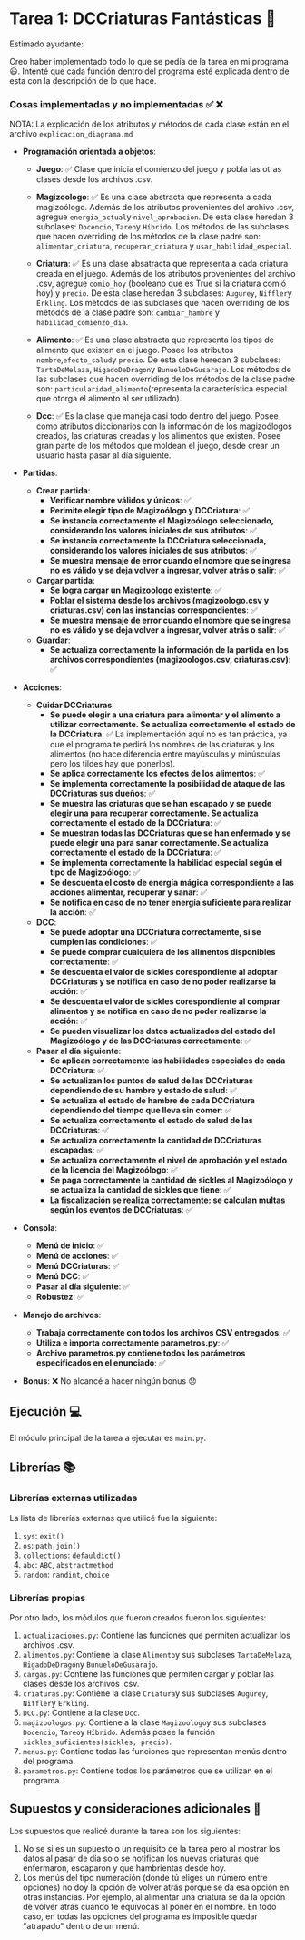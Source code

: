 # Tarea 1: DCCriaturas Fantásticas 🔮

Estimado ayudante:

Creo haber implementado todo lo que se pedía de la tarea en mi programa 😃. Intenté que cada función dentro del programa esté explicada dentro de esta con la descripción de lo que hace. 

### Cosas implementadas y no implementadas :white_check_mark: :x:

NOTA: La explicación de los atributos y métodos de cada clase están en el archivo ```explicacion_diagrama.md```

* **Programación orientada a objetos**: 
    * **Juego**: ✅ Clase que inicia el comienzo del juego y pobla las otras clases desde los archivos .csv.
  
    * **Magizoologo**: ✅ Es una clase abstracta que representa a cada magizoólogo. Además de los atributos provenientes del archivo .csv, agregue ```energia_actual```y ```nivel_aprobacion```. De esta clase heredan 3 subclases: ```Docencio```, ```Tareo```y ```Híbrido```. Los métodos de las subclases que hacen overriding de los métodos de la clase padre son: ```alimentar_criatura```, ```recuperar_criatura``` y ```usar_habilidad_especial```.
    
    * **Criatura**: ✅ Es una clase absatracta que representa a cada criatura creada en el juego. Además de los atributos provenientes del archivo .csv, agregue ```comio_hoy``` (booleano que es True si la criatura comió hoy) y ```precio```. De esta clase heredan 3 subclases: ```Augurey```, ```Niffler```y ```Erkling```. Los métodos de las subclases que hacen overriding de los métodos de la clase padre son: ```cambiar_hambre``` y ```habilidad_comienzo_dia```.
    
    * **Alimento**: ✅  Es una clase abstracta que representa los tipos de alimento que existen en el juego. Posee los atributos ```nombre```,```efecto_salud```y ```precio```. De esta clase heredan 3 subclases: ```TartaDeMelaza```, ```HigadoDeDragon```y ```BunueloDeGusarajo```.  Los métodos de las subclases que hacen overriding de los métodos de la clase padre son: ```particularidad_alimento```(representa la característica especial que otorga el alimento al ser utilizado).
    
    * **Dcc**: ✅ Es la clase que maneja casi todo dentro del juego. Posee como atributos diccionarios con la información de los magizoólogos creados, las criaturas creadas y los alimentos que existen. Posee gran parte de los métodos que moldean el juego, desde crear un usuario hasta pasar al día siguiente. 
    
* **Partidas**:
   * **Crear partida**:
      * **Verificar nombre válidos y únicos**: ✅ 
      * **Perimite elegir tipo de Magizoólogo y DCCriatura**: ✅ 
      * **Se instancia correctamente el Magizoólogo seleccionado, considerando los valores iniciales de sus atributos**: ✅ 
      * **Se instancia correctamente la DCCriatura seleccionada, considerando los valores iniciales de sus atributos**: ✅ 
      * **Se muestra mensaje de error cuando el nombre que se ingresa no es válido y se deja volver a ingresar, volver atrás o salir**: ✅
   * **Cargar partida**:
      * **Se logra cargar un Magizoologo existente**: ✅ 
      * **Poblar el sistema desde los archivos (magizoologo.csv y criaturas.csv) con las instancias correspondientes**: ✅ 
      * **Se muestra mensaje de error cuando el nombre que se ingresa no es válido y se deja volver a ingresar, volver atrás o salir**: ✅ 
   * **Guardar**:
      * **Se actualiza correctamente la información de la partida en los archivos correspondientes (magizoologos.csv, criaturas.csv)**: ✅ 
* **Acciones**:
   * **Cuidar DCCriaturas**:
      * **Se puede elegir a una criatura para alimentar y el alimento a utilizar correctamente. Se actualiza correctamente el estado de la DCCriatura**: ✅ La implementación aquí no es tan práctica, ya que el programa te pedirá los nombres de las criaturas y los alimentos (no hace diferencia entre mayúsculas y minúsculas pero los tildes hay que ponerlos).
      * **Se aplica correctamente los efectos de los alimentos**: ✅ 
      * **Se implementa correctamente la posibilidad de ataque de las DCCriaturas sus dueños**: ✅ 
      * **Se muestra las criaturas que se han escapado y se puede elegir una para recuperar correctamente. Se actualiza correctamente el estado de la DCCriatura**: ✅ 
      * **Se muestran todas las DCCriaturas que se han enfermado y se puede elegir una para sanar correctamente. Se actualiza correctamente el estado de la DCCriatura**: ✅ 
      * **Se implementa correctamente la habilidad especial según el tipo de Magizoólogo**: ✅ 
      * **Se descuenta el costo de energía mágica correspondiente a las acciones alimentar, recuperar y sanar**: ✅ 
      * **Se notifica en caso de no tener energía suficiente para realizar la acción**: ✅ 
   * **DCC**:
      * **Se puede adoptar una DCCriatura correctamente, si se cumplen las condiciones**: ✅ 
      * **Se puede comprar cualquiera de los alimentos disponibles correctamente**: ✅ 
      * **Se descuenta el valor de sickles corespondiente al adoptar DCCriaturas y se notifica en caso de no poder realizarse la acción**: ✅ 
      * **Se descuenta el valor de sickles corespondiente al comprar alimentos y se notifica en caso de no poder realizarse la acción**: ✅ 
      * **Se pueden visualizar los datos actualizados del estado del Magizoólogo y de las DCCriaturas correctamente**: ✅ 
   * **Pasar al día siguiente**:
      * **Se aplican correctamente las habilidades especiales de cada DCCriatura**: ✅ 
      * **Se actualizan los puntos de salud de las DCCriaturas dependiendo de su hambre y estado de salud**: ✅ 
      * **Se actualiza el estado de hambre de cada DCCriatura dependiendo del tiempo que lleva sin comer**: ✅ 
      * **Se actualiza correctamente el estado de salud de las DCCriaturas**: ✅ 
      * **Se actualiza correctamente la cantidad de DCCriaturas escapadas**: ✅ 
      * **Se actualiza correctamente el nivel de aprobación y el estado de la licencia del Magizoólogo**: ✅ 
      * **Se paga correctamente la cantidad de sickles al Magizoólogo y se actualiza la cantidad de sickles que tiene**: ✅ 
      * **La fiscalización se realiza correctamente: se calculan multas según los eventos de DCCriaturas**: ✅ 

* **Consola**:
   * **Menú de inicio**: ✅ 
   * **Menú de acciones**: ✅ 
   * **Menú DCCriaturas**: ✅ 
   * **Menú DCC**: ✅ 
   * **Pasar al día siguiente**: ✅ 
   * **Robustez**: ✅ 

* **Manejo de archivos**:
   * **Trabaja correctamente con todos los archivos CSV entregados**: ✅ 
   * **Utiliza e importa correctamente parametros.py**: ✅ 
   * **Archivo parametros.py contiene todos los parámetros especificados en el enunciado**: ✅ 

* **Bonus**: ❌ No alcancé a hacer ningún bonus 😞

## Ejecución :computer:
El módulo principal de la tarea a ejecutar es  ```main.py```. 

## Librerías :books:
### Librerías externas utilizadas
La lista de librerías externas que utilicé fue la siguiente:

1. ```sys```: ```exit()```
2. ```os```: ```path.join()```
3. ```collections```: ```defauldict()```
4. ```abc```: ```ABC```, ```abstractmethod```
5. ```random```: ```randint```, ```choice```

### Librerías propias
Por otro lado, los módulos que fueron creados fueron los siguientes:

1. ```actualizaciones.py```: Contiene las funciones que permiten actualizar los archivos .csv.
2. ```alimentos.py```: Contiene la clase ```Alimento```y sus subclases ```TartaDeMelaza```, ```HigadoDeDragon```y ```BunueloDeGusarajo```.
3. ```cargas.py```: Contiene las funciones que permiten cargar y poblar las clases desde los archivos .csv. 
4. ```criaturas.py```: Contiene la clase ```Criatura```y sus subclases ```Augurey```, ```Niffler```y ```Erkling```.
5. ```DCC.py```: Contiene a la clase ```Dcc```.
6. ```magizoologos.py```: Contiene a la clase ```Magizoologo```y sus subclases ```Docencio```, ```Tareo```y ```Híbrido```. Además posee la función ```sickles_suficientes(sickles, precio)```.
7. ```menus.py```: Contiene todas las funciones que representan menús dentro del programa.
8. ```parametros.py```: Contiene todos los parámetros que se utilizan en el programa. 

## Supuestos y consideraciones adicionales :thinking:
Los supuestos que realicé durante la tarea son los siguientes:

1. No se si es un supuesto o un requisito de la tarea pero al mostrar los datos al pasar de día solo se notifican los nuevas criaturas que enfermaron, escaparon y que hambrientas desde hoy.
2. Los menús del tipo numeración (donde tú eliges un número entre opciones) no doy la opción de volver atrás porque se da esa opción en otras instancias. Por ejemplo, al alimentar una criatura se da la opción de volver atrás cuando te equivocas al poner en el nombre. En todo caso, en todas las opciones del programa es imposible quedar "atrapado" dentro de un menú. 
